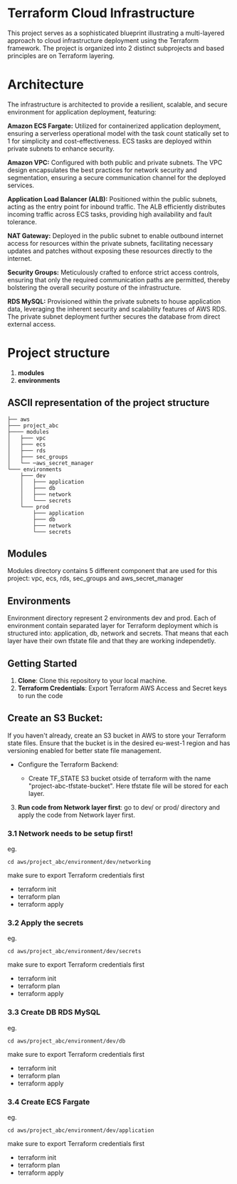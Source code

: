 # Terraform Cloud Infrastructure

This project serves as a sophisticated blueprint illustrating a multi-layered approach to cloud infrastructure deployment using the Terraform framework. The project is organized into 2 distinct subprojects and based principles are on Terraform layering.

# Architecture 

The infrastructure is architected to provide a resilient, scalable, and secure environment for application deployment, featuring:

**Amazon ECS Fargate:** Utilized for containerized application deployment, ensuring a serverless operational model with the task count statically set to 1 for simplicity and cost-effectiveness. ECS tasks are deployed within private subnets to enhance security.

**Amazon VPC:** Configured with both public and private subnets. The VPC design encapsulates the best practices for network security and segmentation, ensuring a secure communication channel for the deployed services.

**Application Load Balancer (ALB):** Positioned within the public subnets, acting as the entry point for inbound traffic. The ALB efficiently distributes incoming traffic across ECS tasks, providing high availability and fault tolerance.

**NAT Gateway:** Deployed in the public subnet to enable outbound internet access for resources within the private subnets, facilitating necessary updates and patches without exposing these resources directly to the internet.

**Security Groups:** Meticulously crafted to enforce strict access controls, ensuring that only the required communication paths are permitted, thereby bolstering the overall security posture of the infrastructure.

**RDS MySQL:** Provisioned within the private subnets to house application data, leveraging the inherent security and scalability features of AWS RDS. The private subnet deployment further secures the database from direct external access.

# Project structure


1. **modules**
2. **environments**

## ASCII representation of the project structure

```
├── aws
├─── project_abc
├──── modules
│   ├─── vpc
│   ├─── ecs
│   ├─── rds
│   ├─── sec_groups
│   └── ─aws_secret_manager
└─── environments
    ├─── dev
    │   ├─── application
    │   ├─── db
    │   ├─── network
    │   └─── secrets
    └─── prod
        ├─── application
        ├─── db
        ├─── network
        └─── secrets
```

## Modules

Modules directory contains 5 different component that are used for this project: vpc, ecs, rds, sec_groups and aws_secret_manager

## Environments

Environment directory represent 2 environments dev and prod. Each of environment contain separated layer for Terraform deployment which is structured into: application, db, network and secrets. That means that each layer have their own tfstate file and that they are working independetly.

## Getting Started

1. **Clone**: Clone this repository to your local machine.
2. **Terraform Credentials**: Export Terraform AWS Access and Secret keys to run the code

## Create an S3 Bucket:

If you haven't already, create an S3 bucket in AWS to store your Terraform state files. Ensure that the bucket is in the desired eu-west-1 region and has versioning enabled for better state file management.

- Configure the Terraform Backend:

  - Create TF_STATE S3 bucket otside of terraform with the name "project-abc-tfstate-bucket". Here tfstate file will be stored for each layer.


3. **Run code from Network layer first**: go to dev/ or prod/ directory and apply the code from Network layer first. 

  ### 3.1  Network needs to be setup first!
  
  eg. 
  ```
  cd aws/project_abc/environment/dev/networking
  ```
  make sure to export Terraform credentials first

 - terraform init
 - terraform plan
 - terraform apply
 
  ### 3.2  Apply the secrets
  
  eg. 
  ```
  cd aws/project_abc/environment/dev/secrets
  ```
  make sure to export Terraform credentials first

 - terraform init
 - terraform plan
 - terraform apply

  ### 3.3  Create DB RDS MySQL
  
  eg. 
  ```
  cd aws/project_abc/environment/dev/db
  ```
  make sure to export Terraform credentials first

 - terraform init
 - terraform plan
 - terraform apply

  ### 3.4  Create ECS Fargate
  
  eg. 
  ```
  cd aws/project_abc/environment/dev/application
  ```
  make sure to export Terraform credentials first

 - terraform init
 - terraform plan
 - terraform apply
